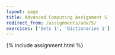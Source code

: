 ```yaml
---
layout: page
title: Advanced Computing Assignment 5
redirect_from: /assignments/adv/5/
exercises: ['Sets 1', 'Dictionaries 1']
---
```


{% include assignment.html %}
